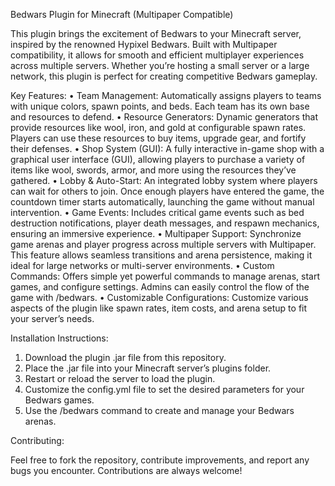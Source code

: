 Bedwars Plugin for Minecraft (Multipaper Compatible)

This plugin brings the excitement of Bedwars to your Minecraft server, inspired by the renowned Hypixel Bedwars. Built with Multipaper compatibility, it allows for smooth and efficient multiplayer experiences across multiple servers. Whether you’re hosting a small server or a large network, this plugin is perfect for creating competitive Bedwars gameplay.

Key Features:
• Team Management: Automatically assigns players to teams with unique colors, spawn points, and beds. Each team has its own base and resources to defend.
• Resource Generators: Dynamic generators that provide resources like wool, iron, and gold at configurable spawn rates. Players can use these resources to buy items, upgrade gear, and fortify their defenses.
• Shop System (GUI): A fully interactive in-game shop with a graphical user interface (GUI), allowing players to purchase a variety of items like wool, swords, armor, and more using the resources they’ve gathered.
• Lobby & Auto-Start: An integrated lobby system where players can wait for others to join. Once enough players have entered the game, the countdown timer starts automatically, launching the game without manual intervention.
• Game Events: Includes critical game events such as bed destruction notifications, player death messages, and respawn mechanics, ensuring an immersive experience.
• Multipaper Support: Synchronize game arenas and player progress across multiple servers with Multipaper. This feature allows seamless transitions and arena persistence, making it ideal for large networks or multi-server environments.
• Custom Commands: Offers simple yet powerful commands to manage arenas, start games, and configure settings. Admins can easily control the flow of the game with /bedwars.
• Customizable Configurations: Customize various aspects of the plugin like spawn rates, item costs, and arena setup to fit your server’s needs.

Installation Instructions:
1.	Download the plugin .jar file from this repository.
2.	Place the .jar file into your Minecraft server’s plugins folder.
3.	Restart or reload the server to load the plugin.
4.	Customize the config.yml file to set the desired parameters for your Bedwars games.
5.	Use the /bedwars command to create and manage your Bedwars arenas.

Contributing:

Feel free to fork the repository, contribute improvements, and report any bugs you encounter. Contributions are always welcome!
